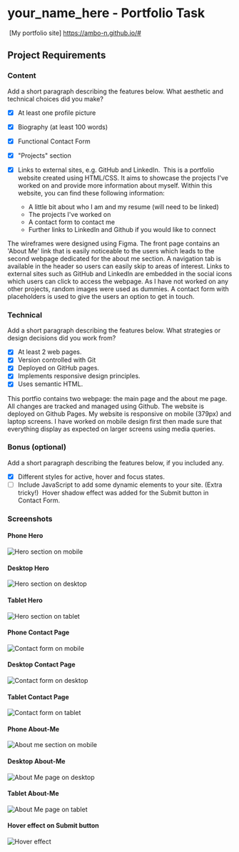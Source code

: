 #  your_name_here - Portfolio Task
​
[My portfolio site] https://ambo-n.github.io/# 
​
## Project Requirements

### Content
 Add a short paragraph describing the features below. What aesthetic and technical choices did you make?

- [x] At least one profile picture
- [x] Biography (at least 100 words)
- [x] Functional Contact Form
- [x] "Projects" section
- [x] Links to external sites, e.g. GitHub and LinkedIn.
​
This is a portfolio website created using HTML/CSS. It aims to showcase the projects I've worked on and provide more information about myself. Within this website, you can find these following information:

    - A little bit about who I am and my resume (will need to be linked)
    - The projects I've worked on
    - A contact form to contact me
    - Further links to LinkedIn and Github if you would like to connect

The wireframes were designed using Figma. The front page contains an 'About Me' link that is easily noticeable to the users which leads to the second webpage dedicated for the about me section. A navigation tab is available in the header so users can easily skip to areas of interest. Links to external sites such as GitHub and LinkedIn are embedded in the social icons which users can click to access the webpage. As I have not worked on any other projects, random images were used as dummies. A contact form with placeholders is used to give the users an option to get in touch.

### Technical
 Add a short paragraph describing the features below. What strategies or design decisions did you work from? 
- [x] At least 2 web pages.
- [x] Version controlled with Git
- [x] Deployed on GitHub pages.
- [x] Implements responsive design principles.
- [x] Uses semantic HTML.

This portfio contains two webpage: the main page and the about me page. All changes are tracked and managed using Github. The website is deployed on Github Pages. My website is responsive on mobile (379px) and laptop screens. I have worked on mobile design first then made sure that everything display as expected on larger screens using media queries.

### Bonus (optional)
 Add a short paragraph describing the features below, if you included any. 
- [x] Different styles for active, hover and focus states.
- [ ] Include JavaScript to add some dynamic elements to your site. (Extra tricky!)
​
Hover shadow effect was added for the Submit button in Contact Form.

### Screenshots

####  Phone Hero 
![Hero section on mobile](./screenshots/phone-hero-page.png)

#### Desktop Hero
![Hero section on desktop](./screenshots/desktop-hero-page.png)

#### Tablet Hero
![Hero section on tablet](./screenshots/tablet-hero.png)

#### Phone Contact Page
![Contact form on mobile](./screenshots/mobile-contactform.png)

#### Desktop Contact Page
![Contact form on desktop](./screenshots/desktop-contactform.png)

#### Tablet Contact Page
![Contact form on tablet](./screenshots/tablet-contactform.png)

#### Phone About-Me
![About me section on mobile](./screenshots/phone-about-me-page.png)

#### Desktop About-Me
![About Me page on desktop](./screenshots/desktop-aboutme.png)


#### Tablet About-Me
![About Me page on tablet](./screenshots/tablet-aboutme.png)

#### Hover effect on Submit button
![Hover effect](./screenshots/hover-effect.png)

